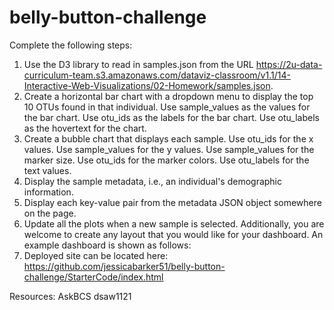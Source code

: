 # belly-button-challenge

Complete the following steps:

1. Use the D3 library to read in samples.json from the URL https://2u-data-curriculum-team.s3.amazonaws.com/dataviz-classroom/v1.1/14-Interactive-Web-Visualizations/02-Homework/samples.json.
2. Create a horizontal bar chart with a dropdown menu to display the top 10 OTUs found in that individual.
    Use sample_values as the values for the bar chart.
    Use otu_ids as the labels for the bar chart.
    Use otu_labels as the hovertext for the chart.
3. Create a bubble chart that displays each sample.
    Use otu_ids for the x values.
    Use sample_values for the y values.
    Use sample_values for the marker size.
    Use otu_ids for the marker colors.
    Use otu_labels for the text values.
4. Display the sample metadata, i.e., an individual's demographic information.
5. Display each key-value pair from the metadata JSON object somewhere on the page.
6. Update all the plots when a new sample is selected. Additionally, you are welcome to create any layout that you would like for your dashboard. An example dashboard is shown as follows:
7. Deployed site can be located here: https://github.com/jessicabarker51/belly-button-challenge/StarterCode/index.html

Resources: AskBCS dsaw1121






